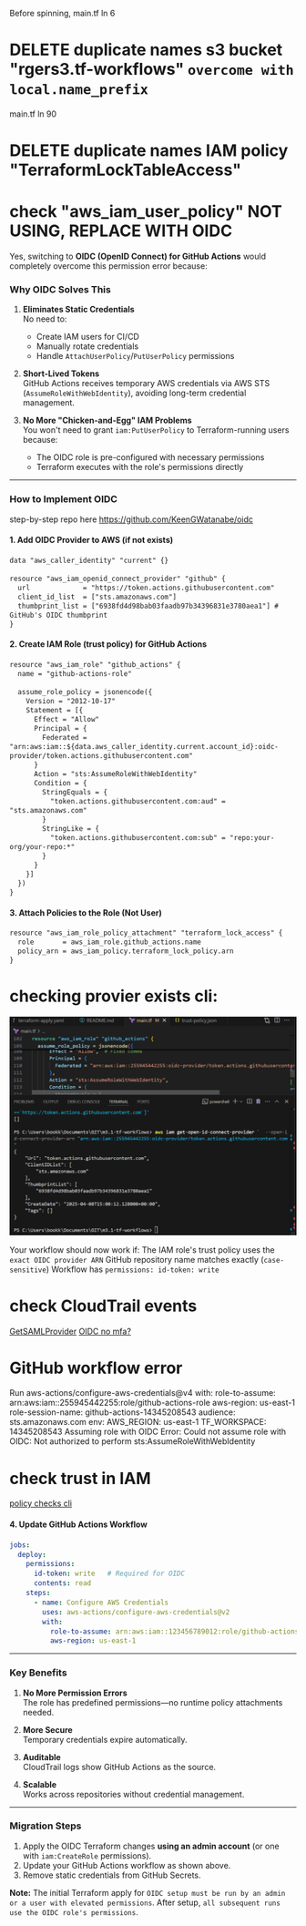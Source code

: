 Before spinning, 
main.tf ln 6
# DELETE duplicate names s3 bucket "rgers3.tf-workflows" `overcome with local.name_prefix`
main.tf ln 90
# DELETE duplicate names IAM policy "TerraformLockTableAccess"

# check "aws_iam_user_policy" NOT USING, REPLACE WITH OIDC

Yes, switching to **OIDC (OpenID Connect) for GitHub Actions** would completely overcome this permission error because:

### Why OIDC Solves This
1. **Eliminates Static Credentials**  
   No need to:
   - Create IAM users for CI/CD
   - Manually rotate credentials
   - Handle `AttachUserPolicy`/`PutUserPolicy` permissions

2. **Short-Lived Tokens**  
   GitHub Actions receives temporary AWS credentials via AWS STS (`AssumeRoleWithWebIdentity`), avoiding long-term credential management.

3. **No More "Chicken-and-Egg" IAM Problems**  
   You won't need to grant `iam:PutUserPolicy` to Terraform-running users because:
   - The OIDC role is pre-configured with necessary permissions
   - Terraform executes with the role's permissions directly

---

### How to Implement OIDC
step-by-step repo here
https://github.com/KeenGWatanabe/oidc

#### 1. Add OIDC Provider to AWS (if not exists)
```hcl
data "aws_caller_identity" "current" {}

resource "aws_iam_openid_connect_provider" "github" {
  url             = "https://token.actions.githubusercontent.com"
  client_id_list  = ["sts.amazonaws.com"]
  thumbprint_list = ["6938fd4d98bab03faadb97b34396831e3780aea1"] # GitHub's OIDC thumbprint
}
```

#### 2. Create IAM Role (trust policy) for GitHub Actions
```hcl
resource "aws_iam_role" "github_actions" {
  name = "github-actions-role"

  assume_role_policy = jsonencode({
    Version = "2012-10-17"
    Statement = [{
      Effect = "Allow"
      Principal = {
        Federated = "arn:aws:iam::${data.aws_caller_identity.current.account_id}:oidc-provider/token.actions.githubusercontent.com"
      }
      Action = "sts:AssumeRoleWithWebIdentity"
      Condition = {
        StringEquals = {
          "token.actions.githubusercontent.com:aud" = "sts.amazonaws.com"
        }
        StringLike = {
          "token.actions.githubusercontent.com:sub" = "repo:your-org/your-repo:*"
        }
      }
    }]
  })
}
```

#### 3. Attach Policies to the Role (Not User)
```hcl
resource "aws_iam_role_policy_attachment" "terraform_lock_access" {
  role       = aws_iam_role.github_actions.name
  policy_arn = aws_iam_policy.terraform_lock_policy.arn
}
```
# checking provier exists cli:
![checking provider expected output](./docs/image.png)

Your workflow should now work if:
The IAM role's trust policy uses the `exact OIDC provider ARN`
GitHub repository name matches exactly (`case-sensitive`)
Workflow has `permissions: id-token: write`

# check CloudTrail events
[GetSAMLProvider](./docs/GetSAMLProvider.json)
[OIDC no mfa?](./docs/GetOpenIDConnectProvider.json)

# GitHub workflow error 
Run aws-actions/configure-aws-credentials@v4
  with:
    role-to-assume: arn:aws:iam::255945442255:role/github-actions-role
    aws-region: us-east-1
    role-session-name: github-actions-14345208543
    audience: sts.amazonaws.com
  env:
    AWS_REGION: us-east-1
    TF_WORKSPACE: 14345208543
Assuming role with OIDC
Error: Could not assume role with OIDC: Not authorized to perform sts:AssumeRoleWithWebIdentity

# check trust in IAM
[policy checks cli](./docs/ReturningTrustPolicyChecks.md)

#### 4. Update GitHub Actions Workflow
```yaml
jobs:
  deploy:
    permissions:
      id-token: write   # Required for OIDC
      contents: read
    steps:
      - name: Configure AWS Credentials
        uses: aws-actions/configure-aws-credentials@v2
        with:
          role-to-assume: arn:aws:iam::123456789012:role/github-actions-role
          aws-region: us-east-1
```

---

### Key Benefits
1. **No More Permission Errors**  
   The role has predefined permissions—no runtime policy attachments needed.

2. **More Secure**  
   Temporary credentials expire automatically.

3. **Auditable**  
   CloudTrail logs show GitHub Actions as the source.

4. **Scalable**  
   Works across repositories without credential management.

---

### Migration Steps
1. Apply the OIDC Terraform changes **using an admin account** (or one with `iam:CreateRole` permissions).
2. Update your GitHub Actions workflow as shown above.
3. Remove static credentials from GitHub Secrets.

**Note:** The initial Terraform apply for `OIDC setup must be run by an admin or a user with elevated permissions`. After setup, `all subsequent runs use the OIDC role's permissions`.